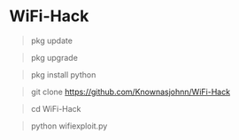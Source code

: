# WiFi-Hack


>pkg update

>pkg upgrade

>pkg install python

>git clone https://github.com/Knownasjohnn/WiFi-Hack

>cd WiFi-Hack

>python wifiexploit.py

